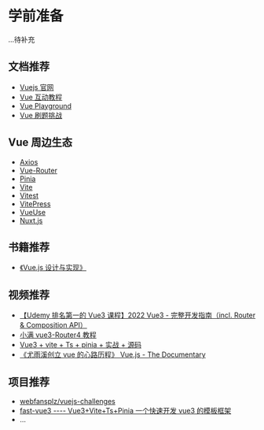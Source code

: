 # 学前准备

...待补充

## 文档推荐

- [Vuejs 官网](https://vuejs.org/)
- [Vue 互动教程](https://vuejs.org/tutorial/#step-1)
- [Vue Playground](https://sfc.vuejs.org/)
- [Vue 刷题挑战](https://vuejs-challenges.netlify.app/)

## Vue 周边生态

- [Axios](https://axios-http.com/docs/intro)
- [Vue-Router](https://router.vuejs.org/)
- [Pinia](https://pinia.vuejs.org/)
- [Vite](https://vitejs.dev/)
- [Vitest](https://vitest.dev/)
- [VitePress](https://vitepress.vuejs.org/)
- [VueUse](https://vueuse.org/)
- [Nuxt.js](https://nuxtjs.org/)

## 书籍推荐

- [《Vue.js 设计与实现》](https://developer.mozilla.org/zh-CN/)

## 视频推荐

- [【Udemy 排名第一的 Vue3 课程】2022 Vue3 - 完整开发指南（incl. Router & Composition API）](https://www.bilibili.com/video/BV1Wr4y1n7rG/?spm_id_from=333.337.search-card.all.click)
- [小满 vue3-Router4 教程](https://www.bilibili.com/video/BV1oL411P7JX/?spm_id_from=333.337.search-card.all.click&vd_source=e9c5e2aa24951421eff7112778ab4b57)
- [Vue3 + vite + Ts + pinia + 实战 + 源码](https://www.bilibili.com/video/BV1dS4y1y7vd/?spm_id_from=333.999.0.0)
- [《尤雨溪创立 vue 的心路历程》 Vue.js - The Documentary](https://www.bilibili.com/video/BV1iE411H71U/?spm_id_from=333.337.search-card.all.click)

## 项目推荐

- [webfansplz/vuejs-challenges](https://github.com/webfansplz/vuejs-challenges)
- [fast-vue3 ---- Vue3+Vite+Ts+Pinia 一个快速开发 vue3 的模板框架](https://github.com/tobe-fe-dalao/fast-vue3)
- ...

